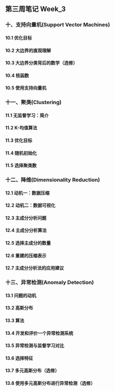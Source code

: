 ## 第三周笔记 Week_3

### 十、支持向量机(Support Vector Machines)

#### 10.1 优化目标

#### 10.2 大边界的直观理解

#### 10.3 大边界分类背后的数学（选修）

#### 10.4 核函数

#### 10.5 使用支持向量机

### 十一、聚类(Clustering)

#### 11.1 无监督学习：简介

#### 11.2 K-均值算法

#### 11.3 优化目标

#### 11.4 随机初始化

#### 11.5 选择聚类数

### 十二、降维(Dimensionality Reduction)

#### 12.1 动机一：数据压缩

#### 12.2 动机二：数据可视化

#### 12.3 主成分分析问题

#### 12.4 主成分分析算法

#### 12.5 选择主成分的数量

#### 12.6 重建的压缩表示

#### 12.7 主成分分析法的应用建议

### 十三、异常检测(Anomaly Detection)

#### 13.1 问题的动机

#### 13.2 高斯分布

#### 13.3 算法

#### 13.4 开发和评价一个异常检测系统

#### 13.5 异常检测与监督学习对比

#### 13.6 选择特征

#### 13.7 多元高斯分布（选修）

#### 13.8 使用多元高斯分布进行异常检测（选修）